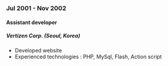 
### Jul 2001 - Nov 2002

#### Assistant developer

##### Vertizen Corp. (Seoul, Korea)

- Developed website
- Experienced technologies : PHP, MySql, Flash, Action script